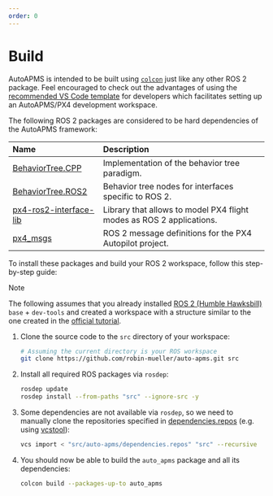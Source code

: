```yaml
---
order: 0
---
```

# Build
AutoAPMS is intended to be built using [`colcon`](https://colcon.readthedocs.io/en/released/user/quick-start.html) just like any other ROS 2 package. Feel encouraged to check out the advantages of using the [recommended VS Code template](./additional-software#visual-studio-code-workspace) for developers which facilitates setting up an AutoAPMS/PX4 development workspace.

The following ROS 2 packages are considered to be hard dependencies of the AutoAPMS framework:

| Name | Description | 
| :------------- | :----------- | 
| [BehaviorTree.CPP](https://github.com/BehaviorTree/BehaviorTree.CPP) | Implementation of the behavior tree paradigm. | 
| [BehaviorTree.ROS2](https://github.com/BehaviorTree/BehaviorTree.ROS2) | Behavior tree nodes for interfaces specific to ROS 2. |  
| [px4-ros2-interface-lib](https://github.com/Auterion/px4-ros2-interface-lib) | Library that allows to model PX4 flight modes as ROS 2 applications. | 
| [px4_msgs](https://github.com/PX4/px4_msgs) | ROS 2 message definitions for the PX4 Autopilot project. |

To install these packages and build your ROS 2 workspace, follow this step-by-step guide:

> [!NOTE]
> The following assumes that you already installed [ROS 2 (Humble Hawksbill)](https://docs.ros.org/en/humble/Installation.html) `base` + `dev-tools` and created a workspace with a structure similar to the one created in the [official tutorial](https://docs.ros.org/en/humble/Tutorials/Beginner-Client-Libraries/Creating-A-Workspace/Creating-A-Workspace.html).

1. Clone the source code to the `src` directory of your workspace:
    ```sh
    # Assuming the current directory is your ROS workspace
    git clone https://github.com/robin-mueller/auto-apms.git src
    ```

1. Install all required ROS packages via `rosdep`:
    ```sh
    rosdep update
    rosdep install --from-paths "src" --ignore-src -y
    ```

1. Some dependencies are not available via `rosdep`, so we need to manually clone the repositories specified in [dependencies.repos](https://github.com/robin-mueller/auto-apms/blob/master/dependencies.repos) (e.g. using [vcstool](https://github.com/dirk-thomas/vcstool)):
    ```sh
    vcs import < "src/auto-apms/dependencies.repos" "src" --recursive
    ```

1. You should now be able to build the `auto_apms` package and all its dependencies:
    ```sh
    colcon build --packages-up-to auto_apms
    ```